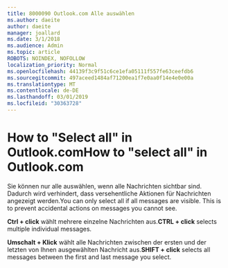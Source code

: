 ```yaml
---
title: 8000090 Outlook.com Alle auswählen
ms.author: daeite
author: daeite
manager: joallard
ms.date: 3/1/2018
ms.audience: Admin
ms.topic: article
ROBOTS: NOINDEX, NOFOLLOW
localization_priority: Normal
ms.openlocfilehash: 44139f3c9f51c6ce1efa05111f557fe63ceefdb6
ms.sourcegitcommit: 497aceed1484af71200ea1f7e0aa0f14e4e0e00a
ms.translationtype: MT
ms.contentlocale: de-DE
ms.lasthandoff: 03/01/2019
ms.locfileid: "30363728"
---
```

# <a name="how-to-select-all-in-outlookcom"></a><span data-ttu-id="b0898-102">How to "Select all" in Outlook.com</span><span class="sxs-lookup"><span data-stu-id="b0898-102">How to "select all" in Outlook.com</span></span>

<span data-ttu-id="b0898-p101">Sie können nur alle auswählen, wenn alle Nachrichten sichtbar sind. Dadurch wird verhindert, dass versehentliche Aktionen für Nachrichten angezeigt werden.</span><span class="sxs-lookup"><span data-stu-id="b0898-p101">You can only select all if all messages are visible. This is to prevent accidental actions on messages you cannot see.</span></span>

<span data-ttu-id="b0898-105">**Ctrl + click** wählt mehrere einzelne Nachrichten aus.</span><span class="sxs-lookup"><span data-stu-id="b0898-105">**CTRL + click** selects multiple individual messages.</span></span>

<span data-ttu-id="b0898-106">**Umschalt + Klick** wählt alle Nachrichten zwischen der ersten und der letzten von Ihnen ausgewählten Nachricht aus.</span><span class="sxs-lookup"><span data-stu-id="b0898-106">**SHIFT + click** selects all messages between the first and last message you select.</span></span>